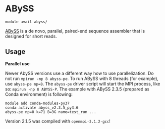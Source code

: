 # ABySS

    module avail abyss/

[ABySS](https://www.bcgsc.ca/resources/software/abyss) is a de novo, parallel, paired-end sequence assembler that is designed for short reads. 

## Usage

**Parallel use**

Newer AbySS versions use a different way how to use parallelization. Do not run `mpirun -np 8 abyss-pe`. To run ABySS with 8 threads (for example), use `abyss-pe np=8`. The `abyss-pe` driver script will start the MPI process, like so: `mpirun -np 8 ABYSS-P`. The example with ABySS 2.3.5 (prepared as Conda environment) is following:

    module add conda-modules-py37
    conda activate abyss_v2.3.5_py3.6
    abyss-pe np=8 k=71 B=3G name=test_run ...

Version 2.1.5 was compiled with `openmpi-3.1.2-gcc`! 


